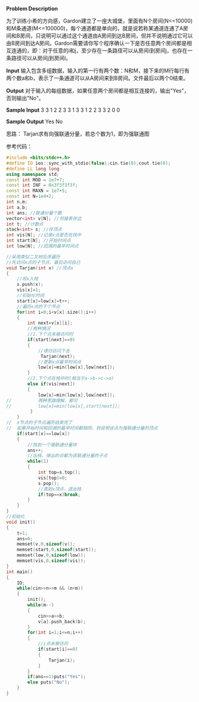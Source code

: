 **Problem Description**

为了训练小希的方向感，Gardon建立了一座大城堡，里面有N个房间(N<=10000)和M条通道(M<=100000)，每个通道都是单向的，就是说若称某通道连通了A房间和B房间，只说明可以通过这个通道由A房间到达B房间，但并不说明通过它可以由B房间到达A房间。Gardon需要请你写个程序确认一下是否任意两个房间都是相互连通的，即：对于任意的i和j，至少存在一条路径可以从房间i到房间j，也存在一条路径可以从房间j到房间i。

**Input**
输入包含多组数据，输入的第一行有两个数：N和M，接下来的M行每行有两个数a和b，表示了一条通道可以从A房间来到B房间。文件最后以两个0结束。

**Output**
对于输入的每组数据，如果任意两个房间都是相互连接的，输出"Yes"，否则输出"No"。

**Sample Input**
3 3
1 2
2 3
3 1
3 3
1 2
2 3
3 2
0 0

**Sample Output**
Yes
No


思路： Tarjan求有向强联通分量，若总个数为1，即为强联通图

参考代码：

```c++
#include <bits/stdc++.h>
#define IO ios::sync_with_stdio(false);cin.tie(0);cout.tie(0);
#define LL long long
using namespace std;
const int MOD = 1e7+7;
const int INF = 0x3f3f3f3f;
const int MAXN = 1e7+5;
const int N=1e4+2;
int n,m;
int a,b;
int ans; //联通分量个数 
vector<int> v[N]; //邻接表存边 
int t; //计数点 
stack<int> s; //存顶点 
int vis[N]; //记录x点是否在栈中 
int start[N]; //开始时间点 
int low[N]; //回溯的最早时间点 

//采用类似二叉树后序遍历
//先访问x点的子节点，最后访问自己 
void Tarjan(int x) //顶点x 
{
	//将x入栈
	s.push(x);
	vis[x]=1; 
	//初始化时间
	start[x]=low[x]=t++; 
	//遍历x点的下个节点 
	for(int i=0;i<v[x].size();i++)
	{
		int next=v[x][i];
		//两种情况 
		//1.下个点未被访问时 
		if(start[next]==0)
		{
			//递归访问下去
			 Tarjan(next);
			//更新x点最早时间点 
			low[x]=min(low[x],low[next]);
		}
		//2.下个点在栈中时(相当于a->b->c->a)
		else if(vis[next])
		{
			low[x]=min(low[x],low[next]);
//			两种思路理解，都可 
//			low[x]=min(low[x],start[next]);
		 } 
	}
//	x节点的子节点遍历结束完了 
//	如果开始时间和回溯的最早时间都相同，则说明该点为强联通分量的顶点 
	if(start[x]==low[x])
	{
		//找到一个强联通分量块 
		ans++;  
		//出栈，弹出的点都为该联通分量的子点
		while(1)
		{
			int top=s.top();
			vis[top]=0;
			s.pop();			
			//直到x顶点，退出栈 
			if(top==x)break;	
		} 
	}
}
//初始化 
void init()
{
	t=1;  
	ans=0;
	memset(v,0,sizeof(v));
	memset(start,0,sizeof(start));
	memset(low,0,sizeof(low));
	memset(vis,0,sizeof(vis));		
}
int main()
{
	IO; 
	while(cin>>n>>m && (n+m))
	{
		init(); 
		while(m--)
		{
			cin>>a>>b;
			v[a].push_back(b);
		}
		for(int i=1;i<=n;i++)
		{
			//i点未被访问 
			if(start[i]==0)
			{
				Tarjan(i);
			}
		}
		if(ans==1)puts("Yes");
		else puts("No");
	}
}
```

